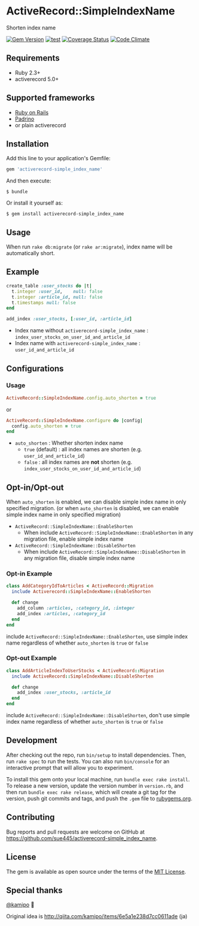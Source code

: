 # ActiveRecord::SimpleIndexName

Shorten index name

[![Gem Version](https://badge.fury.io/rb/activerecord-simple_index_name.svg)](https://badge.fury.io/rb/activerecord-simple_index_name)
[![test](https://github.com/sue445/activerecord-simple_index_name/actions/workflows/test.yml/badge.svg)](https://github.com/sue445/activerecord-simple_index_name/actions/workflows/test.yml)
[![Coverage Status](https://coveralls.io/repos/sue445/activerecord-simple_index_name/badge.svg?branch=master&service=github)](https://coveralls.io/github/sue445/activerecord-simple_index_name?branch=master)
[![Code Climate](https://codeclimate.com/github/sue445/activerecord-simple_index_name/badges/gpa.svg)](https://codeclimate.com/github/sue445/activerecord-simple_index_name)

## Requirements
* Ruby 2.3+
* activerecord 5.0+

## Supported frameworks
* [Ruby on Rails](https://github.com/rails/rails)
* [Padrino](https://github.com/padrino/padrino-framework)
* or plain activerecord

## Installation

Add this line to your application's Gemfile:

```ruby
gem 'activerecord-simple_index_name'
```

And then execute:

    $ bundle

Or install it yourself as:

    $ gem install activerecord-simple_index_name

## Usage

When run `rake db:migrate` (or `rake ar:migrate`), index name will be automatically short.

## Example
```ruby
create_table :user_stocks do |t|
  t.integer :user_id,    null: false
  t.integer :article_id, null: false
  t.timestamps null: false
end

add_index :user_stocks, [:user_id, :article_id]
```

* Index name without `activerecord-simple_index_name` : `index_user_stocks_on_user_id_and_article_id`
* Index name with `activerecord-simple_index_name` : `user_id_and_article_id`

## Configurations
### Usage

```ruby
ActiveRecord::SimpleIndexName.config.auto_shorten = true
```

or

```ruby
ActiveRecord::SimpleIndexName.configure do |config|
  config.auto_shorten = true
end
```

* `auto_shorten` : Whether shorten index name
  * `true` (default) : all index names are shorten (e.g. `user_id_and_article_id`)
  * `false` : all index names are **not** shorten (e.g. `index_user_stocks_on_user_id_and_article_id`)


## Opt-in/Opt-out
When `auto_shorten` is enabled, we can disable simple index name in only specified migration.
(or when `auto_shorten` is disabled, we can enable simple index name in only specified migration)

* `ActiveRecord::SimpleIndexName::EnableShorten`
  * When include `ActiveRecord::SimpleIndexName::EnableShorten` in any migration file, enable simple index name
* `ActiveRecord::SimpleIndexName::DisableShorten`
  * When include `ActiveRecord::SimpleIndexName::DisableShorten` in any migration file, disable simple index name

### Opt-in Example
```ruby
class AddCategoryIdToArticles < ActiveRecord::Migration
  include Activerecord::SimpleIndexName::EnableShorten

  def change
    add_column :articles, :category_id, :integer
    add_index :articles, :category_id
  end
end
```

include `ActiveRecord::SimpleIndexName::EnableShorten`, use simple index name regardless of whether `auto_shorten` is `true` or `false`

### Opt-out Example
```ruby
class AddArticleIndexToUserStocks < ActiveRecord::Migration
  include ActiveRecord::SimpleIndexName::DisableShorten

  def change
    add_index :user_stocks, :article_id
  end
end
```

include `ActiveRecord::SimpleIndexName::DisableShorten`, don't use simple index name regardless of whether `auto_shorten` is `true` or `false`

## Development

After checking out the repo, run `bin/setup` to install dependencies. Then, run `rake spec` to run the tests. You can also run `bin/console` for an interactive prompt that will allow you to experiment.

To install this gem onto your local machine, run `bundle exec rake install`. To release a new version, update the version number in `version.rb`, and then run `bundle exec rake release`, which will create a git tag for the version, push git commits and tags, and push the `.gem` file to [rubygems.org](https://rubygems.org).

## Contributing

Bug reports and pull requests are welcome on GitHub at https://github.com/sue445/activerecord-simple_index_name.


## License

The gem is available as open source under the terms of the [MIT License](http://opensource.org/licenses/MIT).

## Special thanks
[@kamipo](https://github.com/kamipo) :bow:

Original idea is http://qiita.com/kamipo/items/6e5a1e238d7cc0611ade (ja)
